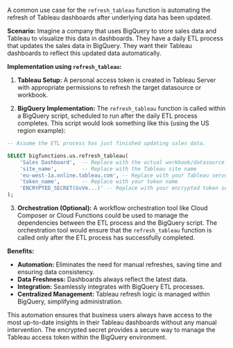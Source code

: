 A common use case for the `refresh_tableau` function is automating the refresh of Tableau dashboards after underlying data has been updated.

**Scenario:** Imagine a company that uses BigQuery to store sales data and Tableau to visualize this data in dashboards.  They have a daily ETL process that updates the sales data in BigQuery.  They want their Tableau dashboards to reflect this updated data automatically.

**Implementation using `refresh_tableau`:**

1. **Tableau Setup:**  A personal access token is created in Tableau Server with appropriate permissions to refresh the target datasource or workbook.

2. **BigQuery Implementation:** The `refresh_tableau` function is called within a BigQuery script, scheduled to run after the daily ETL process completes. This script would look something like this (using the US region example):

```sql
-- Assume the ETL process has just finished updating sales data.

SELECT bigfunctions.us.refresh_tableau(
    'Sales Dashboard',  -- Replace with the actual workbook/datasource name
    'site_name',        -- Replace with the Tableau site name
    'eu-west-1a.online.tableau.com', -- Replace with your Tableau server address
    'token_name',       -- Replace with your token name
    'ENCRYPTED_SECRET(GvVm...)' -- Replace with your encrypted token secret
);
```

3. **Orchestration (Optional):**  A workflow orchestration tool like Cloud Composer or Cloud Functions could be used to manage the dependencies between the ETL process and the BigQuery script. The orchestration tool would ensure that the `refresh_tableau` function is called only after the ETL process has successfully completed.

**Benefits:**

* **Automation:** Eliminates the need for manual refreshes, saving time and ensuring data consistency.
* **Data Freshness:**  Dashboards always reflect the latest data.
* **Integration:** Seamlessly integrates with BigQuery ETL processes.
* **Centralized Management:** Tableau refresh logic is managed within BigQuery, simplifying administration.


This automation ensures that business users always have access to the most up-to-date insights in their Tableau dashboards without any manual intervention.  The encrypted secret provides a secure way to manage the Tableau access token within the BigQuery environment.
